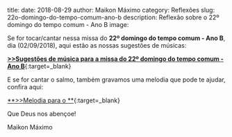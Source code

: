 title: 
date: 2018-08-29
author: Maikon Máximo
category: Reflexões
slug: 22o-domingo-do-tempo-comum-ano-b
description: Reflexão sobre o 22º domingo do tempo comum - Ano B
image: 



Se for tocar/cantar nessa missa do **22º domingo do tempo comum - Ano B**, dia (02/09/2018),
aqui estão as nossas sugestões de músicas:

[**>>Sugestões de música para a missa do 22º domingo do tempo comum - Ano B**](https://musicasparamissa.com.br/sugestoes-para/22o-domingo-do-tempo-comum-ano-b/){:target=\_blank}

E se for cantar o salmo, também gravamos uma melodia que pode te ajudar, confira aqui:

[**>>Melodia para o **](){:target=\_blank}

Que Deus nos abençoe!

Maikon Máximo
